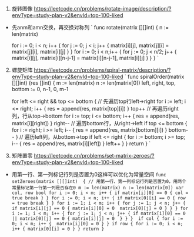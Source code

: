 1. 旋转图像 https://leetcode.cn/problems/rotate-image/description/?envType=study-plan-v2&envId=top-100-liked
- 先anm和amn交换，再交换对称列
`
func rotate(matrix [][]int)  {
    n := len(matrix)

    for i := 0;  i < n; i++ {
        for j := 0; j < i; j++ {
            matrix[i][j], matrix[j][i] = matrix[j][i], matrix[i][j]
        }
    }
    for i := 0; i < n;i++ {
        for j := 0; j < n/2; j++ {
            matrix[i][j], matrix[i][n-j-1] = matrix[i][n-j-1], matrix[i][j]
        }
    }
}
`
2. 螺旋矩阵 https://leetcode.cn/problems/spiral-matrix/description/?envType=study-plan-v2&envId=top-100-liked
`
func spiralOrder(matrix [][]int) (res []int) {
    m := len(matrix)
    n := len(matrix[0]) 
    left, right, top, bottom := 0,  n-1, 0, m-1

    for left <= right && top <= bottom {
        // 先遍历top行left->right
        for i := left; i <= right; i++ {
            res = append(res, matrix[top][i])
        }
        top++
        // 再遍历right列，行从top->bottom
        for i := top; i <= bottom; i++ {
            res = append(res, matrix[i][right])
        }
        right--
        // 遍历bottom行，从right->left
        if top <= bottom {
            for i := right; i >= left; i-- {
                res = append(res, matrix[bottom][i])
            }
            bottom--
        }
        // 遍历left列，从bottom->top
        if left <= right {
            for i := bottom; i >= top; i-- {
                res = append(res, matrix[i][left])
            }
            left++
        }
    }
    return
}
`
3. 矩阵置零 https://leetcode.cn/problems/set-matrix-zeroes/?envType=study-plan-v2&envId=top-100-liked
-  用第一行、第一列标记行列是否置为0这样可以优化为常量空间
`
func setZeroes(matrix [][]int)  {
    // 用第一行、第一列标记行列是否置为0，用两个常量标记第一行第一列是否存在0
    m := len(matrix)
    n := len(matrix[0])
    var col, row bool
    for i := 0; i < m; i++ {
        if matrix[i][0] == 0 {
            col = true
            break
        }
    }
    for i := 0; i < n; i++ {
        if matrix[0][i] == 0 {
            row = true
            break
        }
    }
    for i := 1; i < m; i++ {
        for j := 1; j < n; j++ {
            if matrix[i][j] == 0 {
                matrix[i][0] = 0 
                matrix[0][j] = 0
            }
        }
    }
    for i := 1; i < m; i++ {
        for j := 1; j < n; j++ {
            if matrix[i][0] == 0 || matrix[0][j] == 0 {
               matrix[i][j] = 0 
            }
        }
    } 
    if col {
        for i := 0; i < m; i++ { 
            matrix[i][0] = 0
        }
    }
    if row {
         for i := 0; i < n; i++ {
             matrix[0][i] = 0
         }
    }
    return
}
`